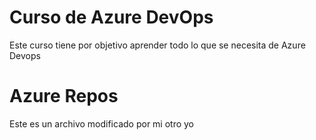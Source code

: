 # Curso de Azure DevOps

Este curso tiene por objetivo aprender todo lo que se necesita de Azure Devops

# Azure Repos
Este es un archivo modificado por mi otro yo